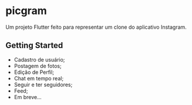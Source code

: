 # picgram

Um projeto Flutter feito para representar um clone do aplicativo Instagram.

## Getting Started

- Cadastro de usuário;
- Postagem de fotos;
- Edição de Perfil;
- Chat em tempo real;
- Seguir e ter seguidores;
- Feed;
- Em breve...
